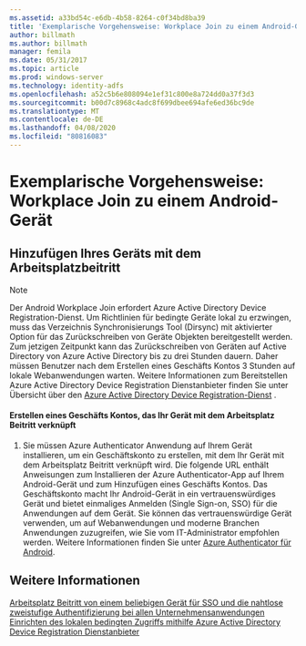 ```yaml
---
ms.assetid: a33bd54c-e6db-4b58-8264-c0f34bd8ba39
title: 'Exemplarische Vorgehensweise: Workplace Join zu einem Android-Gerät'
author: billmath
ms.author: billmath
manager: femila
ms.date: 05/31/2017
ms.topic: article
ms.prod: windows-server
ms.technology: identity-adfs
ms.openlocfilehash: a52c5b6e808094e1ef31c800e8a724dd0a37f3d3
ms.sourcegitcommit: b00d7c8968c4adc8f699dbee694afe6ed36bc9de
ms.translationtype: MT
ms.contentlocale: de-DE
ms.lasthandoff: 04/08/2020
ms.locfileid: "80816083"
---
```

# <a name="walkthrough-workplace-join-to-an-android-device"></a>Exemplarische Vorgehensweise: Workplace Join zu einem Android-Gerät



## <a name="join-your-device-with-workplace-join"></a>Hinzufügen Ihres Geräts mit dem Arbeitsplatzbeitritt

> [!NOTE]
> Der Android Workplace Join erfordert Azure Active Directory Device Registration-Dienst. Um Richtlinien für bedingte Geräte lokal zu erzwingen, muss das Verzeichnis Synchronisierungs Tool (Dirsync) mit aktivierter Option für das Zurückschreiben von Geräte Objekten bereitgestellt werden. Zum jetzigen Zeitpunkt kann das Zurückschreiben von Geräten auf Active Directory von Azure Active Directory bis zu drei Stunden dauern. Daher müssen Benutzer nach dem Erstellen eines Geschäfts Kontos 3 Stunden auf lokale Webanwendungen warten. Weitere Informationen zum Bereitstellen Azure Active Directory Device Registration Dienstanbieter finden Sie unter Übersicht über den [Azure Active Directory Device Registration-Dienst](https://msdn.microsoft.com/library/azure/dn788908.aspx) .

#### <a name="create-a-work-account-that-joins-your-device-with-workplace-join"></a>Erstellen eines Geschäfts Kontos, das Ihr Gerät mit dem Arbeitsplatz Beitritt verknüpft

1.  Sie müssen Azure Authenticator Anwendung auf Ihrem Gerät installieren, um ein Geschäftskonto zu erstellen, mit dem Ihr Gerät mit dem Arbeitsplatz Beitritt verknüpft wird. Die folgende URL enthält Anweisungen zum Installieren der Azure Authenticator-App auf Ihrem Android-Gerät und zum Hinzufügen eines Geschäfts Kontos. Das Geschäftskonto macht Ihr Android-Gerät in ein vertrauenswürdiges Gerät und bietet einmaliges Anmelden (Single Sign-on, SSO) für die Anwendungen auf dem Gerät. Sie können das vertrauenswürdige Gerät verwenden, um auf Webanwendungen und moderne Branchen Anwendungen zuzugreifen, wie Sie vom IT-Administrator empfohlen werden. Weitere Informationen finden Sie unter [Azure Authenticator für Android](https://docs.microsoft.com/azure/multi-factor-authentication/end-user/microsoft-authenticator-app-how-to).

## <a name="see-also"></a>Weitere Informationen
[Arbeitsplatz Beitritt von einem beliebigen Gerät für SSO und die nahtlose zweistufige Authentifizierung bei allen Unternehmensanwendungen](Join-to-Workplace-from-Any-Device-for-SSO-and-Seamless-Second-Factor-Authentication-Across-Company-Applications.md)
[Einrichten des lokalen bedingten Zugriffs mithilfe Azure Active Directory Device Registration Dienstanbieter](https://docs.microsoft.com/azure/active-directory/active-directory-device-registration-on-premises-setup)


